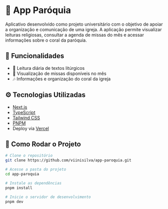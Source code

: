 # 🙏 App Paróquia

Aplicativo desenvolvido como projeto universitário com o objetivo de apoiar a organização e comunicação de uma igreja. A aplicação permite visualizar leituras religiosas, consultar a agenda de missas do mês e acessar informações sobre o coral da paróquia.

## 📸 Funcionalidades

- 📖 Leitura diária de textos litúrgicos  
- 📅 Visualização de missas disponíveis no mês  
- 🎶 Informações e organização do coral da igreja

## ⚙️ Tecnologias Utilizadas

- [Next.js](https://nextjs.org/)  
- [TypeScript](https://www.typescriptlang.org/)  
- [Tailwind CSS](https://tailwindcss.com/)  
- [PNPM](https://pnpm.io/)  
- Deploy via [Vercel](https://vercel.com/)

## 🚀 Como Rodar o Projeto

```bash
# Clone o repositório
git clone https://github.com/viinisilva/app-paroquia.git

# Acesse a pasta do projeto
cd app-paroquia

# Instale as dependências
pnpm install

# Inicie o servidor de desenvolvimento
pnpm dev
